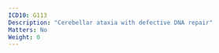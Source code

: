 ```yaml
---
ICD10: G113
Description: "Cerebellar ataxia with defective DNA repair"
Matters: No
Weight: 0
---
```

